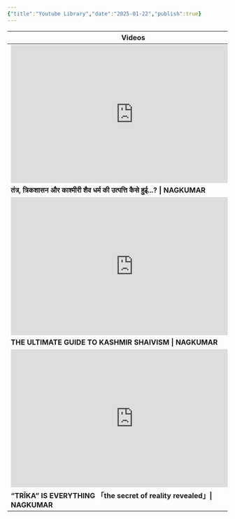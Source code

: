 ```yaml
---
{"title":"Youtube Library","date":"2025-01-22","publish":true}
---
```


| Videos                                                                                                                                                                                                                                                                                                                                   |
| ---------------------------------------------------------------------------------------------------------------------------------------------------------------------------------------------------------------------------------------------------------------------------------------------------------------------------------------- |
| <iframe width="560" height="315" src="https://www.youtube.com/embed/OJ7CEqfi2Yw?si=HCAtiqxPQgX03Y0p" title="YouTube video player" frameborder="0" allow="accelerometer; autoplay; clipboard-write; encrypted-media; gyroscope; picture-in-picture; web-share" referrerpolicy="strict-origin-when-cross-origin" allowfullscreen></iframe> |
| **तंत्र, त्रिकशासन और काश्मीरी शैव धर्म की उत्पत्ति कैसे हुई...? \| NAGKUMAR**                                                                                                                                                                                                                                                           |
| <iframe width="560" height="315" src="https://www.youtube.com/embed/FfsrgwIhpto?si=o-TuU3lir92uHX04" title="YouTube video player" frameborder="0" allow="accelerometer; autoplay; clipboard-write; encrypted-media; gyroscope; picture-in-picture; web-share" referrerpolicy="strict-origin-when-cross-origin" allowfullscreen></iframe> |
| **THE ULTIMATE GUIDE TO KASHMIR SHAIVISM \| NAGKUMAR**                                                                                                                                                                                                                                                                                   |
| <iframe width="560" height="315" src="https://www.youtube.com/embed/jwfGFzIdA8Q?si=VfeL1lIHcgepLnPZ" title="YouTube video player" frameborder="0" allow="accelerometer; autoplay; clipboard-write; encrypted-media; gyroscope; picture-in-picture; web-share" referrerpolicy="strict-origin-when-cross-origin" allowfullscreen></iframe> |
| **“TRĪKA” IS EVERYTHING 「the secret of reality revealed」\| NAGKUMAR**<br>                                                                                                                                                                                                                                                                |
